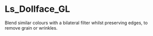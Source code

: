 # Ls_Dollface_GL

Blend similar colours with a bilateral filter whilst preserving edges, to remove grain or wrinkles.